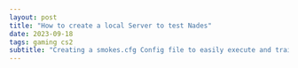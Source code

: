 ```yaml
---
layout: post
title: "How to create a local Server to test Nades"
date: 2023-09-18
tags: gaming cs2
subtitle: "Creating a smokes.cfg Config file to easily execute and train your Smokes on every map!"
---
```


